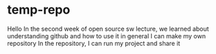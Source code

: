 # temp-repo
Hello
In the second week of open source sw lecture, we learned about understanding github and how to use it in general
I can make my own repository
In the repository, I can run my project and share it
